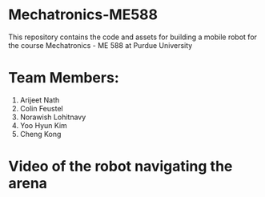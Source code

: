 # Mechatronics-ME588
This repository contains the code and assets for building a mobile robot for the course Mechatronics - ME 588 at Purdue University

# Team Members:
1. Arijeet Nath
2. Colin Feustel
3. Norawish Lohitnavy
4. Yoo Hyun Kim
5. Cheng Kong

# Video of the robot navigating the arena



